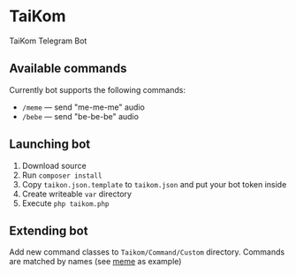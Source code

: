 # TaiKom
TaiKom Telegram Bot

## Available commands
Currently bot supports the following commands:
* `/meme` — send "me-me-me" audio
* `/bebe` — send "be-be-be" audio

## Launching bot
1. Download source
2. Run `composer install`
3. Copy `taikon.json.template` to `taikom.json` and put your bot token inside
4. Create writeable `var` directory
5. Execute `php taikom.php`

## Extending bot

Add new command classes to `Taikom/Command/Custom` directory. Commands are matched by names (see [meme](https://github.com/dankocherga/taikom/blob/master/Taikom/Command/Custom/Meme.php) as example)
